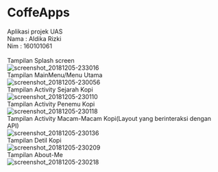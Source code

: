 # CoffeApps</br>
Aplikasi projek UAS</br>
Nama  : Aldika Rizki</br>
Nim   : 160101061</br></br>
Tampilan Splash screen</br>
![screenshot_20181205-233016](https://user-images.githubusercontent.com/42840596/49585166-3d120c80-f990-11e8-9298-4c6942a23fd6.png)</br>
Tampilan MainMenu/Menu Utama</br>
![screenshot_20181205-230056](https://user-images.githubusercontent.com/42840596/49584949-8a41ae80-f98f-11e8-8c39-a6bbdf5037b3.png)</br>
Tampilan Activity Sejarah Kopi</br>
![screenshot_20181205-230110](https://user-images.githubusercontent.com/42840596/49584957-8ca40880-f98f-11e8-87f8-bdf67bd19253.png)</br>
Tampilan Activity Penemu Kopi</br>
![screenshot_20181205-230118](https://user-images.githubusercontent.com/42840596/49584959-8e6dcc00-f98f-11e8-9fbc-e1441f434804.png)</br>
Tampilan Activity Macam-Macam Kopi(Layout yang berinteraksi dengan API)</br>
![screenshot_20181205-230136](https://user-images.githubusercontent.com/42840596/49584961-90378f80-f98f-11e8-86fb-748b586e69f4.png)</br>
Tampilan Detil Kopi</br>
![screenshot_20181205-230209](https://user-images.githubusercontent.com/42840596/49584969-9299e980-f98f-11e8-802b-ce69c50d40d1.png)</br>
Tampilan About-Me</br>
![screenshot_20181205-230218](https://user-images.githubusercontent.com/42840596/49584975-94fc4380-f98f-11e8-890e-4551cfc9504a.png)</br>

